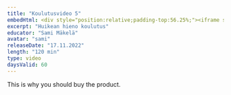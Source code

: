 ```yaml
---
title: "Koulutusvideo 5"
embedHtml: <div style="position:relative;padding-top:56.25%;"><iframe src="https://iframe.mediadelivery.net/embed/68181/5da02d69-628d-4835-95a9-8cc825aa17f6?autoplay=false&loop=false&muted=false&preload=true&responsive=true" loading="lazy" style="border:0;position:absolute;top:0;height:100%;width:100%;" allow="accelerometer;gyroscope;autoplay;encrypted-media;picture-in-picture;" allowfullscreen="true"></iframe></div>
excerpt: "Huikean hieno koulutus"
educator: "Sami Mäkelä"
avatar: "sami"
releaseDate: "17.11.2022"
length: "120 min"
type: video
daysValid: 60
---
```


This is why you should buy the product.
